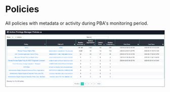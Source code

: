 [title]: # (Policies)
[tags]: # (privilege manager)
[priority]: # (4600)
# Policies

All policies with metadata or activity during PBA's monitoring period.

![policies](images/policies.png "Policies Overview")
